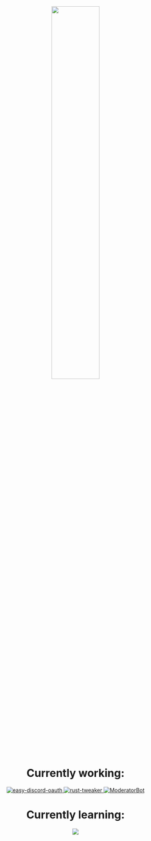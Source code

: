 <link rel="stylesheet" href="./style.css" />
<div align="center" style="width=100%">
    <a href="https://wakatime.com/@b1c25f74-0bce-4dc9-bd10-50b9bb1f9d05">
    <img src="https://wakatime.com/badge/user/b1c25f74-0bce-4dc9-bd10-50b9bb1f9d05.svg" width=50% />
    </a>
    <h1>
        Currently working:
    </h1>
    <div>
        <a href="https://github.com/RashingPro/easy-discord-oauth/">
            <img src="https://github-readme-stats.vercel.app/api/pin/?username=RashingPro&repo=easy-discord-oauth&theme=dark" alt="easy-discord-oauth" />
        </a>
        <a href="https://github.com/RashingPro/rust-tweaker">
            <img src="https://github-readme-stats.vercel.app/api/pin/?username=RashingPro&repo=rust-tweaker&theme=dark" alt="rust-tweaker" />
        </a>
        <a href="https://github.com/RashingPro/ModeratorBot">
            <img src="https://github-readme-stats.vercel.app/api/pin/?username=RashingPro&repo=ModeratorBot&theme=dark" alt="ModeratorBot" />
        </a>
    </div>
    <h1>
        Currently learning:
    </h1>
    <img src="https://skillicons.dev/icons?i=html,css,js,ts,react,nextjs,nestjs&theme=dark" />
</div>

